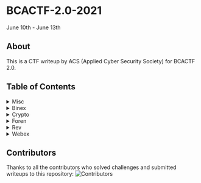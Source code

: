 # BCACTF-2.0-2021
June 10th - June 13th

## About
This is a CTF writeup by ACS (Applied Cyber Security Society) for BCACTF 2.0.

## Table of Contents

<details>
<summary>Misc</summary>

|Question|Points|
|-|-|

</details>
<details>
<summary>Binex</summary>

|Question|Points|
|-|-|

</details>
<details>
<summary>Crypto</summary>

|Question|Points|
|-|-|
|[Little e](./Crypto/Little%20e.md)|100|

</details>
<details>
<summary>Foren</summary>

|Question|Points|
|-|-|
|[Infinite Zip](./Foren/Infinite%20Zip.md)|75|
|[Zstegosaurus](./Foren/Zstegosaurus.md)|75|
|[Gerald's New Job](./Foren/Gerald's%20New%20Job.md)|100|

</details>
<details>
<summary>Rev</summary>

|Question|Points|
|-|-|

</details>
<details>
<summary>Webex</summary>

|Question|Points|
|-|-|
|[Home Automation](Web/Home%20Automation.md)|75|
|[Wasm Protected Site 1](./Web/Wasm%20Protected%20Site%201.md)|100|
|[Agent Gerald](./Web/Agent%20Gerald.md)|125|

</details>

## Contributors
Thanks to all the contributors who solved challenges and submitted writeups to this repository:
![Contributors](https://contrib.rocks/image?repo=AppliedCyberCTF/BCACTF-2.0-2021)
